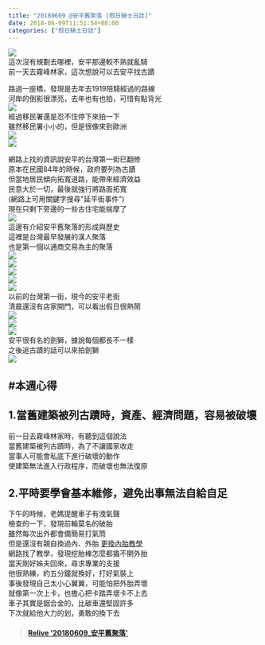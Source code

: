 ```yaml
---
title: "20180609 @安平舊聚落 [假日騎士日誌]"
date: 2018-06-09T11:51:54+08:00
categories: ["假日騎士日誌"]
---
```


<a href="https://www.strava.com/activities/1631073291" target="_blank"><img src="https://farm2.staticflickr.com/1721/42678342402_84faebb995.jpg"></a>  
這次沒有規劃去哪裡，安平那邊較不熟就亂騎  
前一天去霧峰林家，這次想說可以去安平找古蹟  
<!--more-->

路過一座橋，發現是去年去1919陪騎經過的路線  
河岸的倒影很漂亮，去年也有也拍，可惜有點背光  
![](https://farm2.staticflickr.com/1734/41827809765_288cc07d12.jpg)  
經過移民署還是忍不住停下來拍一下  
雖然移民署小小的，但是很像來到歐洲  
![](https://farm2.staticflickr.com/1738/42678342582_5bb5d68270.jpg)  
![](https://farm2.staticflickr.com/1730/40917055080_552a6b69e2.jpg)  
  
網路上找的資訊說安平的台灣第一街已翻修  
原本在民國84年的時候，政府要列為古蹟  
但當地居民傾向拓寬道路，能帶來經濟效益  
民意大於一切，最後就強行將路面拓寬  
(網路上可用關鍵字搜尋"延平街事件")  
現在只剩下旁邊的一些古住宅能揣摩了  
![](https://farm2.staticflickr.com/1748/27858560477_bcfaed099d.jpg)  
這邊有介紹安平舊聚落的形成與歷史  
這裡是台灣最早發展的漢人聚落  
也是第一個以通商交易為主的聚落  
![](https://farm2.staticflickr.com/1752/40917056110_1e835bb1d7.jpg)  
![](https://farm2.staticflickr.com/1732/40917056890_160e88cd8b.jpg)  
![](https://farm2.staticflickr.com/1744/42009614264_c7a20daf9b.jpg)  
![](https://farm2.staticflickr.com/1748/40917058260_dc3b0c2094.jpg)  
![](https://farm2.staticflickr.com/1740/42009614654_23d45c542c.jpg)  
以前的台灣第一街，現今的安平老街  
清晨還沒有店家開門，可以看出假日很熱鬧  
![](https://farm2.staticflickr.com/1726/40917050840_12d98793e2.jpg)  
![](https://farm2.staticflickr.com/1743/27858562707_8803e00dab.jpg)  
![](https://farm2.staticflickr.com/1742/40917060260_6b5286b863.jpg)  
安平很有名的劍獅，據說每個都長不一樣  
之後追古蹟的話可以來拍劍獅  
![](https://farm2.staticflickr.com/1725/27858564047_bb4be3b363.jpg)  
  
## #本週心得  
## 1.當舊建築被列古蹟時，資產、經濟問題，容易被破壞  
前一日去霧峰林家時，有聽到這個說法  
當舊建築被列古蹟時，為了不讓國家收走  
當事人可能會私底下進行破壞的動作  
使建築無法進入行政程序，而破壞也無法復原  
  
## 2.平時要學會基本維修，避免出事無法自給自足  
下午的時候，老媽提醒車子有洩氣聲  
檢查的一下，發現前輪莫名的破胎  
雖然每次出外都會備簡易打氣筒  
但是還沒有親自換過內、外胎
[更換內胎教學](https://www.youtube.com/watch?v=1r2O9wBGQ2Q)  
網路找了教學，發現挖胎棒怎麼都撬不開外胎  
當天剛好姊夫回來，尋求專業的支援  
他很熟練，約五分鐘就換好，打好氣裝上  
事後發現自己太小心翼翼，可能怕把外胎弄壞  
就像第一次上卡，也擔心把卡踏弄壞卡不上去  
車子其實是鋁合金的，比碳車還堅固許多  
下次就給他大力的划，勇敢的換下去  
  
<blockquote class="embedly-card" data-card-controls="0" data-card-key="f1631a41cb254ca5b035dc5747a5bd75"><h4><a href="https://www.relive.cc/view/1631073291?r=embed-site">Relive '20180609_安平舊聚落'</a></h4></blockquote><script async src="//cdn.embedly.com/widgets/platform.js" charset="UTF-8"></script>